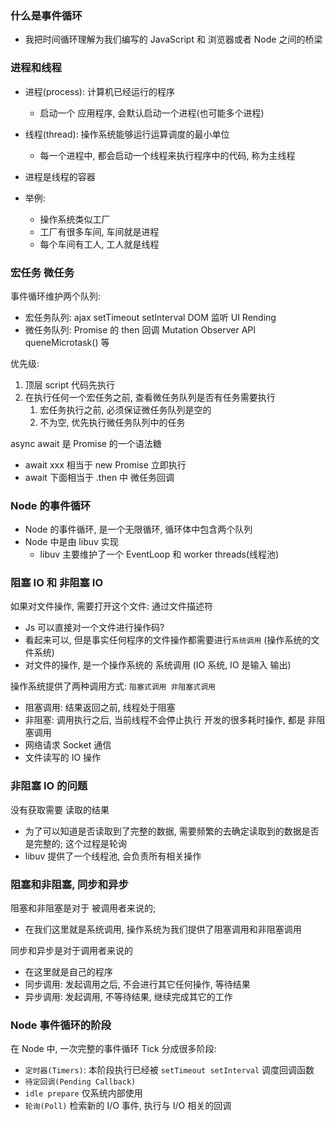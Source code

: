 ### 什么是事件循环

- 我把时间循环理解为我们编写的 JavaScript 和 浏览器或者 Node 之间的桥梁

### 进程和线程

- 进程(process): 计算机已经运行的程序
  - 启动一个 应用程序, 会默认启动一个进程(也可能多个进程)
- 线程(thread): 操作系统能够运行运算调度的最小单位
  - 每一个进程中, 都会启动一个线程来执行程序中的代码, 称为主线程
- 进程是线程的容器

- 举例:
  - 操作系统类似工厂
  - 工厂有很多车间, 车间就是进程
  - 每个车间有工人, 工人就是线程

### 宏任务 微任务

事件循环维护两个队列:

- 宏任务队列: ajax setTimeout setInterval DOM 监听 UI Rending
- 微任务队列: Promise 的 then 回调 Mutation Observer API queneMicrotask() 等

优先级:

1. 顶层 script 代码先执行
2. 在执行任何一个宏任务之前, 查看微任务队列是否有任务需要执行
   1. 宏任务执行之前, 必须保证微任务队列是空的
   2. 不为空, 优先执行微任务队列中的任务

async await 是 Promise 的一个语法糖

- await xxx 相当于 new Promise 立即执行
- await 下面相当于 .then 中 微任务回调

### Node 的事件循环

- Node 的事件循环, 是一个无限循环, 循环体中包含两个队列
- Node 中是由 libuv 实现
  - libuv 主要维护了一个 EventLoop 和 worker threads(线程池)

### 阻塞 IO 和 非阻塞 IO

如果对文件操作, 需要打开这个文件: 通过文件描述符

- Js 可以直接对一个文件进行操作码?
- 看起来可以, 但是事实任何程序的文件操作都需要进行`系统调用` (操作系统的文件系统)
- 对文件的操作, 是一个操作系统的 系统调用 (IO 系统, IO 是输入 输出)

操作系统提供了两种调用方式: `阻塞式调用 非阻塞式调用`

- 阻塞调用: 结果返回之前, 线程处于阻塞
- 非阻塞: 调用执行之后, 当前线程不会停止执行
  开发的很多耗时操作, 都是 非阻塞调用
- 网络请求 Socket 通信
- 文件读写的 IO 操作

### 非阻塞 IO 的问题

没有获取需要 读取的结果

- 为了可以知道是否读取到了完整的数据, 需要频繁的去确定读取到的数据是否是完整的; 这个过程是轮询
- libuv 提供了一个线程池, 会负责所有相关操作

### 阻塞和非阻塞, 同步和异步

阻塞和非阻塞是对于 被调用者来说的;

- 在我们这里就是系统调用, 操作系统为我们提供了阻塞调用和非阻塞调用

同步和异步是对于调用者来说的

- 在这里就是自己的程序
- 同步调用: 发起调用之后, 不会进行其它任何操作, 等待结果
- 异步调用: 发起调用, 不等待结果, 继续完成其它的工作

### Node 事件循环的阶段

在 Node 中, 一次完整的事件循环 Tick 分成很多阶段:

- `定时器(Timers)`: 本阶段执行已经被 `setTimeout setInterval` 调度回调函数
- `待定回调(Pending Callback)`
- `idle prepare` 仅系统内部使用
- `轮询(Poll)` 检索新的 I/O 事件, 执行与 I/O 相关的回调